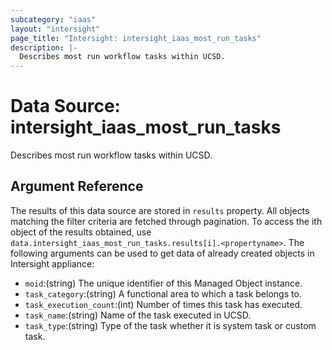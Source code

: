 ```yaml
---
subcategory: "iaas"
layout: "intersight"
page_title: "Intersight: intersight_iaas_most_run_tasks"
description: |-
  Describes most run workflow tasks within UCSD.
---
```


# Data Source: intersight_iaas_most_run_tasks
Describes most run workflow tasks within UCSD.
## Argument Reference
The results of this data source are stored in `results` property.
All objects matching the filter criteria are fetched through pagination.
To access the ith object of the results obtained, use `data.intersight_iaas_most_run_tasks.results[i].<propertyname>`.
The following arguments can be used to get data of already created objects in Intersight appliance:
* `moid`:(string) The unique identifier of this Managed Object instance. 
* `task_category`:(string) A functional area to which a task belongs to. 
* `task_execution_count`:(int) Number of times this task has executed. 
* `task_name`:(string) Name of the task executed in UCSD. 
* `task_type`:(string) Type of the task whether it is system task or custom task. 
 